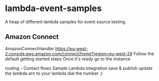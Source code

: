 # lambda-event-samples
A heap of different lambda samples for event source testing.

## Amazon Connect

AmazonConnectHandler
https://eu-west-2.console.aws.amazon.com/connect/home?region=eu-west-2#
Follow the default getting started steps
Once it's ready go to the instance

routing - Contact flows
Sample Lambda integration
save & publish
update the lambda arn to your lambda
dial the number :)